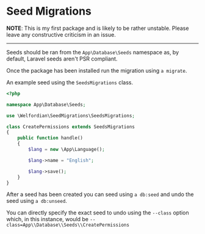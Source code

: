 # Seed Migrations

**NOTE**: This is my first package and is likely to be rather unstable. Please leave any constructive criticism in an issue.

---

Seeds should be ran from the `App\Database\Seeds` namespace as, by default, Laravel seeds aren't PSR compliant.

Once the package has been installed run the migration using `a migrate`.

An example seed using the `SeedsMigrations` class.

```php
<?php

namespace App\Database\Seeds;

use \Welfordian\SeedMigrations\SeedsMigrations;

class CreatePermissions extends SeedsMigrations
{
    public function handle()
    {
        $lang = new \App\Language();

        $lang->name = "English";

        $lang->save();
    }
}
```

After a seed has been created you can seed using `a db:seed` and undo the seed using `a db:unseed`.

You can directly specify the exact seed to undo using the `--class` option which, in this instance, would be `--class=App\\Database\\Seeds\\CreatePermissions`
